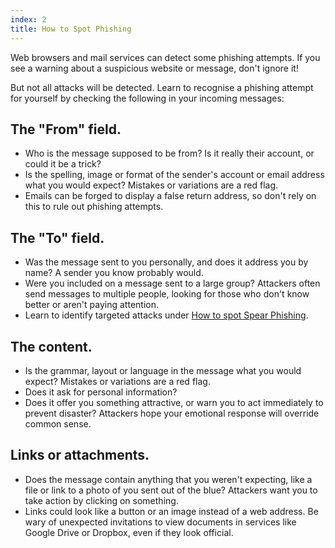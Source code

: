 ```yaml
---
index: 2
title: How to Spot Phishing
---
```

Web browsers and mail services can detect some phishing attempts. If you see a warning about a suspicious website or message, don't ignore it!   

But not all attacks will be detected. Learn to recognise a phishing attempt for yourself by checking the following in your incoming messages:

## The "From" field. 

* Who is the message supposed to be from? Is it really their account, or could it be a trick? 
* Is the spelling, image or format of the sender's account or email address what you would expect? Mistakes or variations are a red flag. 
* Emails can be forged to display a false return address, so don't rely on this to rule out phishing attempts.  

## The "To" field.

* Was the message sent to you personally, and does it address you by name? A sender you know probably would.  
* Were you included on a message sent to a large group? Attackers often send messages to multiple people, looking for those who don't know better or aren't paying attention. 
* Learn to identify targeted attacks under [How to spot Spear Phishing](umbrella://communications/phishing/beginner/s_how-to-spot-spear-phishing.md). 
 
## The content. 

* Is the grammar, layout or language in the message what you would expect? Mistakes or variations are a red flag.
* Does it ask for personal information? 
* Does it offer you something attractive, or warn you to act immediately to prevent disaster? Attackers hope your emotional response will override common sense.

## Links or attachments. 

* Does the message contain anything that you weren't expecting, like a file or link to a photo of you sent out of the blue? Attackers want you to take action by clicking on something. 
* Links could look like a button or an image instead of a web address. Be wary of unexpected invitations to view documents in services like Google Drive or Dropbox, even if they look official.